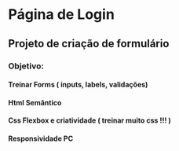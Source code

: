 # Página de Login
## Projeto de criação de formulário
### Objetivo: 
#### Treinar Forms ( inputs, labels, validações)
#### Html Semântico
#### Css Flexbox e criatividade ( treinar muito css !!! )
#### Responsividade PC
